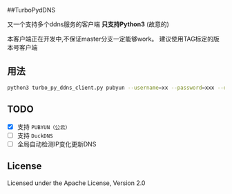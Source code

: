 ##TurboPydDNS

又一个支持多个ddns服务的客户端 **只支持Python3** (故意的)

本客户端正在开发中,不保证master分支一定能够work。
建议使用TAG标定的版本号客户端

用法
----
```bash
python3 turbo_py_ddns_client.py pubyun --username=xx --password=xxx --ddnsname=xxx
```

TODO
----
- [x] 支持 `PUBYUN（公云）` 
- [ ] 支持 `DuckDNS` 
- [ ] 全局自动检测IP变化更新DNS
  
License
-------
Licensed under the Apache License, Version 2.0